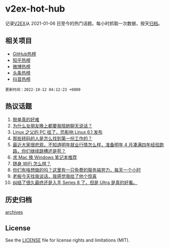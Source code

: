 # v2ex-hot-hub

 记录[V2EX](https://www.v2ex.com/)从 2021-01-06 日至今的热门话题。每小时抓取一次数据，按天[归档](archives)。
 
 ## 相关项目

- [GitHub热榜](https://github.com/lonnyzhang423/github-hot-hub)
- [知乎热榜](https://github.com/lonnyzhang423/zhihu-hot-hub)
- [微博热榜](https://github.com/lonnyzhang423/weibo-hot-hub)
- [头条热榜](https://github.com/lonnyzhang423/toutiao-hot-hub)
- [抖音热榜](https://github.com/lonnyzhang423/douyin-hot-hub)


 `更新时间：2022-10-12 04:12:23 +0800`

## 热议话题

1. [脱单真的好难](https://www.v2ex.com/t/886080)
1. [为什么女朋友晚上都要我陪她聊天说话？](https://www.v2ex.com/t/886001)
1. [Linux 之父的 PC 挂了，恐影响 Linux 6.1 发布](https://www.v2ex.com/t/886003)
1. [那些转码的人是怎么找到第一份工作的？](https://www.v2ex.com/t/885957)
1. [最近大家很悲观，不知道明年就业行情怎么样，准备明年 4 月凑满四年经验跑路，你们继续跳槽还是苟？](https://www.v2ex.com/t/886043)
1. [求 Mac 换 Windows 笔记本推荐](https://www.v2ex.com/t/886041)
1. [随身 WiFi 怎么样？](https://www.v2ex.com/t/885959)
1. [你们有啥想做的吗？这里有一只免费的服务端劳力，每天一个小时](https://www.v2ex.com/t/886072)
1. [老板今天找我谈话，我感觉我给了他个惊喜](https://www.v2ex.com/t/885979)
1. [纠结了很久最终还是入手 Series 8 了，但是 Ultra 是真的好看。](https://www.v2ex.com/t/885951)

## 历史归档

[archives](archives)

## License

See the [LICENSE](LICENSE) file for license rights and limitations (MIT).
